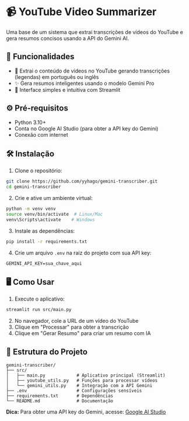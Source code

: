 # 📹 YouTube Video Summarizer

Uma base de um sistema que extrai transcrições de vídeos do YouTube e gera resumos concisos usando a API do Gemini AI.

## 🚀 Funcionalidades

* 📝 Extrai o conteúdo de vídeos no YouTube gerando transcrições (legendas) em português ou inglês 
* ✨ Gera resumos inteligentes usando o modelo Gemini Pro
* 🎯 Interface simples e intuitiva com Streamlit

## ⚙️ Pré-requisitos

* Python 3.10+
* Conta no Google AI Studio (para obter a API key do Gemini)
* Conexão com internet

## 🛠️ Instalação

1. Clone o repositório:
```bash
git clone https://github.com/yyhago/gemini-transcriber.git
cd gemini-transcriber
```

2. Crie e ative um ambiente virtual:
```bash
python -m venv venv
source venv/bin/activate  # Linux/Mac
venv\Scripts\activate    # Windows
```

3. Instale as dependências:
```bash
pip install -r requirements.txt
```

4. Crie um arquivo `.env` na raiz do projeto com sua API key:
```env
GEMINI_API_KEY=sua_chave_aqui
```

## 🖥️ Como Usar

1. Execute o aplicativo:
```bash
streamlit run src/main.py
```

2. No navegador, cole a URL de um vídeo do YouTube
3. Clique em "Processar" para obter a transcrição
4. Clique em "Gerar Resumo" para criar um resumo com IA

## 🧩 Estrutura do Projeto

```
gemini-transcriber/
├── src/
│   ├── main.py            # Aplicativo principal (Streamlit)
│   ├── youtube_utils.py   # Funções para processar vídeos
│   └── gemini_utils.py    # Integração com a API Gemini
├── .env                   # Configurações sensíveis
├── requirements.txt       # Dependências
└── README.md              # Documentação
```

**Dica:** Para obter uma API key do Gemini, acesse: [Google AI Studio](https://aistudio.google.com/)
